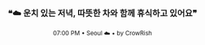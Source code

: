 <div align="center">

<br>

<h3>❝☁️ 운치 있는 저녁, 따뜻한 차와 함께 휴식하고 있어요❞</h3>

<sub>07:00 PM • Seoul ☁️ • by CrowRish</sub>

<br>

</div>